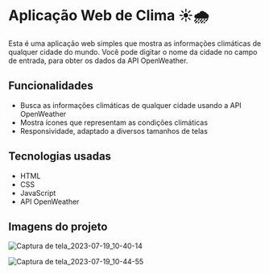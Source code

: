 # Aplicação Web de Clima ☀️🌧️

Esta é uma aplicação web simples que mostra as informações climáticas de qualquer cidade do mundo. Você pode digitar o nome da cidade no campo de entrada, para obter os dados da API OpenWeather.

## Funcionalidades

- Busca as informações climáticas de qualquer cidade usando a API OpenWeather
- Mostra ícones que representam as condições climáticas
- Responsividade, adaptado a diversos tamanhos de telas

## Tecnologias usadas

- HTML
- CSS
- JavaScript
- API OpenWeather

## Imagens do projeto

![Captura de tela_2023-07-19_10-40-14](https://github.com/Carlos-000/Weather/assets/139983395/2002f2d1-9d12-47e2-926a-5978647a4920)

![Captura de tela_2023-07-19_10-44-55](https://github.com/Carlos-000/Weather/assets/139983395/d8079033-acb7-4c41-8105-726ee9d5ca52)
